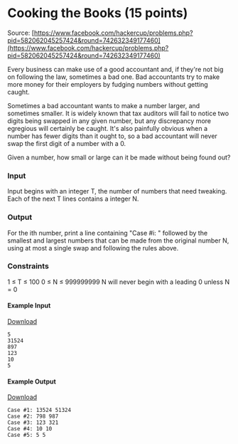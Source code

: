 # Cooking the Books (15 points)

Source: [https://www.facebook.com/hackercup/problems.php?pid=582062045257424&round=742632349177460](https://www.facebook.com/hackercup/problems.php?pid=582062045257424&round=742632349177460)

Every business can make use of a good accountant and, if they're not big on following the law, sometimes a bad one. Bad accountants try to make more money for their employers by fudging numbers without getting caught.

Sometimes a bad accountant wants to make a number larger, and sometimes smaller. It is widely known that tax auditors will fail to notice two digits being swapped in any given number, but any discrepancy more egregious will certainly be caught. It's also painfully obvious when a number has fewer digits than it ought to, so a bad accountant will never swap the first digit of a number with a 0.

Given a number, how small or large can it be made without being found out?

### Input
Input begins with an integer T, the number of numbers that need tweaking. Each of the next T lines contains a integer N.

### Output
For the ith number, print a line containing "Case #i: " followed by the smallest and largest numbers that can be made from the original number N, using at most a single swap and following the rules above.

### Constraints
1 ≤ T ≤ 100 
0 ≤ N ≤ 999999999 
N will never begin with a leading 0 unless N = 0

#### Example Input
[Download](https://www.facebook.com/ajax/hackercup/example?pid=582062045257424&type=input)

```
5
31524
897
123
10
5
```


#### Example Output
[Download](https://www.facebook.com/ajax/hackercup/example?pid=582062045257424&type=output)

```
Case #1: 13524 51324
Case #2: 798 987
Case #3: 123 321
Case #4: 10 10
Case #5: 5 5
```
